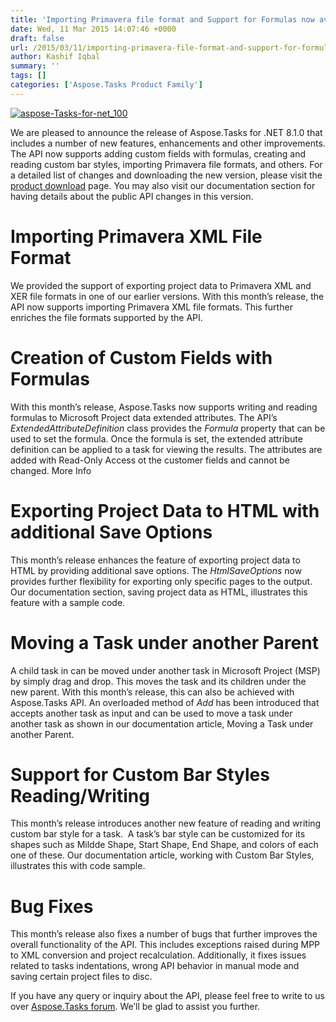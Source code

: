 ```yaml
---
title: 'Importing Primavera file format and Support for Formulas now available in Asopse.Tasks for .NET 8.1.0'
date: Wed, 11 Mar 2015 14:07:46 +0000
draft: false
url: /2015/03/11/importing-primavera-file-format-and-support-for-formulas-now-available-in-asopse.tasks-for-.net-8.1.0/
author: Kashif Iqbal
summary: ''
tags: []
categories: ['Aspose.Tasks Product Family']
---
```


[![][1]](https://products.aspose.com/tasks/net)

We are pleased to announce the release of Aspose.Tasks for .NET 8.1.0 that includes a number of new features, enhancements and other improvements. The API now supports adding custom fields with formulas, creating and reading custom bar styles, importing Primavera file formats, and others. For a detailed list of changes and downloading the new version, please visit the [product download][2] page. You may also visit our documentation section for having details about the public API changes in this version.

# Importing Primavera XML File Format

We provided the support of exporting project data to Primavera XML and XER file formats in one of our earlier versions. With this month’s release, the API now supports importing Primavera XML file formats. This further enriches the file formats supported by the API.

# Creation of Custom Fields with Formulas

With this month’s release, Aspose.Tasks now supports writing and reading formulas to Microsoft Project data extended attributes. The API’s _ExtendedAttributeDefinition_ class provides the _Formula_ property that can be used to set the formula. Once the formula is set, the extended attribute definition can be applied to a task for viewing the results. The attributes are added with Read-Only Access ot the customer fields and cannot be changed. More Info

# Exporting Project Data to HTML with additional Save Options

This month’s release enhances the feature of exporting project data to HTML by providing additional save options. The _HtmlSaveOptions_ now provides further flexibility for exporting only specific pages to the output. Our documentation section, saving project data as HTML, illustrates this feature with a sample code.

# Moving a Task under another Parent

A child task in can be moved under another task in Microsoft Project (MSP) by simply drag and drop. This moves the task and its children under the new parent. With this month’s release, this can also be achieved with Aspose.Tasks API. An overloaded method of _Add_ has been introduced that accepts another task as input and can be used to move a task under another task as shown in our documentation article, Moving a Task under another Parent.

# Support for Custom Bar Styles Reading/Writing

This month’s release introduces another new feature of reading and writing custom bar style for a task.  A task’s bar style can be customized for its shapes such as Mildde Shape, Start Shape, End Shape, and colors of each one of these. Our documentation article, working with Custom Bar Styles, illustrates this with code sample.

# Bug Fixes

This month’s release also fixes a number of bugs that further improves the overall functionality of the API. This includes exceptions raised during MPP to XML conversion and project recalculation. Additionally, it fixes issues related to tasks indentations, wrong API behavior in manual mode and saving certain project files to disc.

If you have any query or inquiry about the API, please feel free to write to us over [Aspose.Tasks forum][3]. We’ll be glad to assist you further.




[1]: https://blog.aspose.com/wp-content/uploads/sites/2/2015/03/aspose-Tasks-for-net_100.png "aspose-Tasks-for-net_100"
[2]: http://www.aspose.com/community/files/51/.net-components/aspose.tasks-for-.net/entry611332.aspx
[3]: http://www.aspose.com/community/forums/aspose.tasks-product-family/96/showforum.aspx




